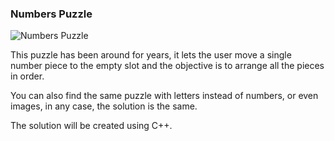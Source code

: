### Numbers Puzzle

![Numbers Puzzle](https://rafaelvc89.github.io/assets/img/project1_puzzle_small.png)

This puzzle has been around for years, it lets the user move a single number piece to the empty slot and the objective is to arrange all the pieces in order.

You can also find the same puzzle with letters instead of numbers, or even images, in any case, the solution is the same.

The solution will be created using C++.
